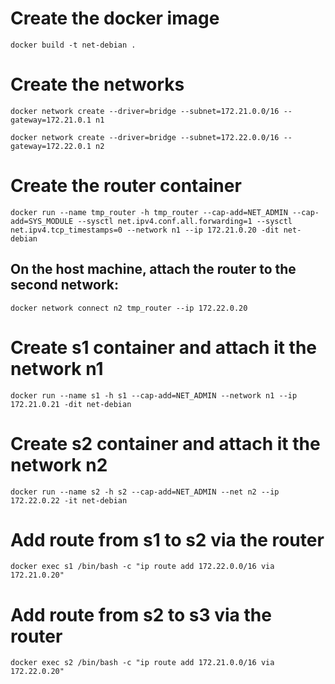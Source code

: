 # Create the docker image
`docker build -t net-debian .`

# Create the networks
`docker network create --driver=bridge --subnet=172.21.0.0/16 --gateway=172.21.0.1 n1`

`docker network create --driver=bridge --subnet=172.22.0.0/16 --gateway=172.22.0.1 n2`

# Create the router container
`docker run --name tmp_router -h tmp_router --cap-add=NET_ADMIN --cap-add=SYS_MODULE --sysctl net.ipv4.conf.all.forwarding=1 --sysctl net.ipv4.tcp_timestamps=0 --network n1 --ip 172.21.0.20 -dit net-debian`

## On the host machine, attach the router to the second network:
`docker network connect n2 tmp_router --ip 172.22.0.20`

# Create s1 container and attach it the network n1
`docker run --name s1 -h s1 --cap-add=NET_ADMIN --network n1 --ip 172.21.0.21 -dit net-debian`

# Create s2 container and attach it the network n2
`docker run --name s2 -h s2 --cap-add=NET_ADMIN --net n2 --ip 172.22.0.22 -it net-debian`

# Add route from s1 to s2 via the router
`docker exec s1 /bin/bash -c "ip route add 172.22.0.0/16 via 172.21.0.20"`

# Add route from s2 to s3 via the router
`docker exec s2 /bin/bash -c "ip route add 172.21.0.0/16 via 172.22.0.20"`
